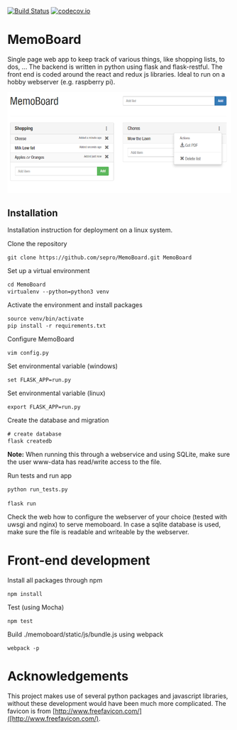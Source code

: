 [![Build Status](https://travis-ci.com/sepro/MemoBoard.svg?branch=master)](https://travis-ci.com/sepro/MemoBoard) [![codecov.io](https://codecov.io/github/sepro/MemoBoard/coverage.svg?precision=1)](https://codecov.io/github/sepro/MemoBoard/)

# MemoBoard

Single page web app to keep track of various things, like shopping lists, to dos, ... The backend is written in python
using flask and flask-restful. The front end is coded around the react and redux js libraries. Ideal to run on a hobby webserver 
(e.g. raspberry pi).


![MemoBoard main view](./docs/screenshots/main.png "MemoBoard")

## Installation

Installation instruction for deployment on a linux system. 

Clone the repository

    git clone https://github.com/sepro/MemoBoard.git MemoBoard
    
Set up a virtual environment
    
    cd MemoBoard
    virtualenv --python=python3 venv
    
Activate the environment and install packages

    source venv/bin/activate
    pip install -r requirements.txt
    
Configure MemoBoard

    vim config.py
    
Set environmental variable (windows)
    
    set FLASK_APP=run.py 

Set environmental variable (linux)
    
    export FLASK_APP=run.py 

Create the database and migration

    # create database
    flask createdb
    
**Note:** When running this through a webservice and using SQLite, make sure the user www-data has read/write access to the file.

Run tests and run app

    python run_tests.py
    
    flask run
    
Check the web how to configure the webserver of your choice (tested with uwsgi and nginx) to serve memoboard. In case
a sqlite database is used, make sure the file is readable and writeable by the webserver.

# Front-end development

Install all packages through npm 

    npm install

Test (using Mocha)

    npm test

Build ./memoboard/static/js/bundle.js using webpack

    webpack -p

# Acknowledgements

This project makes use of several python packages and javascript libraries, without these development would have been much more complicated.
The favicon is from [http://www.freefavicon.com/]([http://www.freefavicon.com/).

